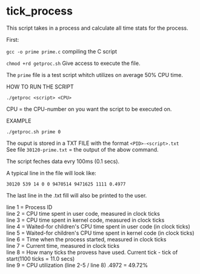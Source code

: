 # tick_process
This script takes in a process and calculate all time stats for the process.

First:

```gcc -o prime prime.c``` compiling the C script  

```chmod +rd getproc.sh``` Give access to execute the file.  

The ```prime``` file is a test script whitch utilizes on average 50% CPU time.  



HOW TO RUN THE SCRIPT

```./getproc <script> <CPU>```

CPU = the CPU-number on you want the script to be executed on.

EXAMPLE

```./getproc.sh prime 0```

The ouput is stored in a TXT FILE with the format ```<PID>-<script>.txt```  
See file ```30120-prime.txt``` = the output of the abow command.

The script feches data evry 100ms (0.1 secs).

A typical line in the file will look like:

```30120 539 14 0 0 9470514 9471625 1111 0.4977```  

The last line in the .txt fill will also be printed to the user.

line 1 = Process ID  
line 2 = CPU time spent in user code, measured in clock ticks  
line 3 = CPU time spent in kernel code, measured in clock ticks  
line 4 = Waited-for children's CPU time spent in user code (in clock ticks)  
line 5 = Waited-for children's CPU time spent in kernel code (in clock ticks)  
line 6 = Time when the process started, measured in clock ticks  
line 7 = Current time, measured in clock ticks  
line 8 = How many ticks the provess have used. Current tick - tick of start(1100 ticks = 11.0 secs)  
line 9 = CPU utilization (line 2-5 / line 8) .4972 = 49.72%  
